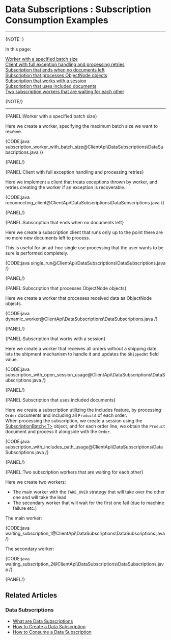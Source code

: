 ﻿# Data Subscriptions : Subscription Consumption Examples

---

{NOTE: }

In this page:  

[Worker with a specified batch size](../../../client-api/data-subscriptions/consumption/examples#worker-with-a-specified-batch-size)  
[Client with full exception handling and processing retries](../../../client-api/data-subscriptions/consumption/examples#client-with-full-exception-handling-and-processing-retries)  
[Subscription that ends when no documents left](../../../client-api/data-subscriptions/consumption/examples#subscription-that-ends-when-no-documents-left)  
[Subscription that processes ObjectNode objects](../../../client-api/data-subscriptions/consumption/examples#subscription-that-processes-objectnode-objects)  
[Subscription that works with a session](../../../client-api/data-subscriptions/consumption/examples#subscription-that-works-with-a-session)  
[Subscription that uses included documents](../../../client-api/data-subscriptions/consumption/examples#subscription-that-uses-included-documents)  
[Two subscription workers that are waiting for each other](../../../client-api/data-subscriptions/consumption/examples#two-subscription-workers-that-are-waiting-for-each-other)  

{NOTE/}

---

{PANEL:Worker with a specified batch size}

Here we create a worker, specifying the maximum batch size we want to receive.

{CODE:java subscription_worker_with_batch_size@ClientApi\DataSubscriptions\DataSubscriptions.java /}

{PANEL/}

{PANEL:Client with full exception handling and processing retries}

Here we implement a client that treats exceptions thrown by worker, and retries creating the worker if an exception is recoverable.

{CODE:java reconnecting_client@ClientApi\DataSubscriptions\DataSubscriptions.java /}

{PANEL/}

{PANEL:Subscription that ends when no documents left}

Here we create a subscription client that runs only up to the point there are no more new documents left to process.  

This is useful for an ad-hoc single use processing that the user wants to be sure is performed completely. 

{CODE:java single_run@ClientApi\DataSubscriptions\DataSubscriptions.java /}

{PANEL/}

{PANEL:Subscription that processes ObjectNode objects}

Here we create a worker that processes received data as ObjectNode objects.

{CODE:java dynamic_worker@ClientApi\DataSubscriptions\DataSubscriptions.java /}

{PANEL/}

{PANEL:Subscription that works with a session}

Here we create a worker that receives all orders without a shipping date, lets the shipment mechanism to handle it and updates the `ShippedAt` field value.

{CODE:java subscription_with_open_session_usage@ClientApi\DataSubscriptions\DataSubscriptions.java /}

{PANEL/}

{PANEL:Subscription that uses included documents}

Here we create a subscription utilizing the includes feature, by processing `Order` documents and including all `Product`s of each order.  
When processing the subscription, we create a session using the [SubscriptionBatch&lt;T&gt;](../../../client-api/data-subscriptions/consumption/api-overview#subscriptionbatch<t>) object, 
and for each order line, we obtain the `Product` document and process it alongside with the `Order`.

{CODE:java subscription_with_includes_path_usage@ClientApi\DataSubscriptions\DataSubscriptions.java /}

{PANEL/}


{PANEL:Two subscription workers that are waiting for each other}

Here we create two workers:  
* The main worker with the `TAKE_OVER` strategy that will take over the other one and will take the lead  
* The secondary worker that will wait for the first one fail (due to machine failure etc.)

The main worker:

{CODE:java waiting_subscription_1@ClientApi\DataSubscriptions\DataSubscriptions.java /}

The secondary worker:

{CODE:java waiting_subscription_2@ClientApi\DataSubscriptions\DataSubscriptions.java /}

{PANEL/}

## Related Articles

### Data Subscriptions

- [What are Data Subscriptions](../../../client-api/data-subscriptions/what-are-data-subscriptions)
- [How to Create a Data Subscription](../../../client-api/data-subscriptions/creation/how-to-create-data-subscription)
- [How to Consume a Data Subscription](../../../client-api/data-subscriptions/consumption/how-to-consume-data-subscription)
